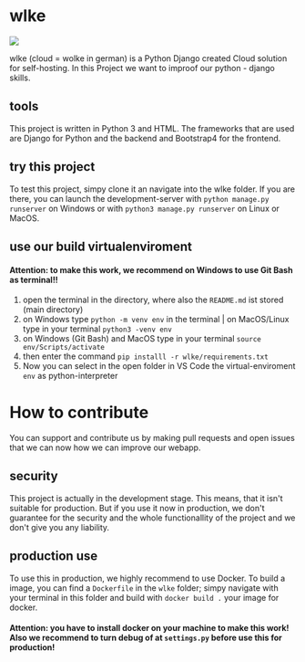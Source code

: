 # wlke

![](https://raw.githubusercontent.com/HAUDRAUFHAUN/wlke/master/wlke/media/logo/Logo.png?token=ALLNLZKTALSXRHNAY5R5XRK7CWLOC)

wlke (cloud = wolke in german) is a Python Django created Cloud solution for self-hosting. In this Project we want to improof our python - django skills.

## tools

This project is written in Python 3 and HTML. The frameworks that are used are Django for Python and the backend and Bootstrap4 for the frontend.

## try this project

To test this project, simpy clone it an navigate into the wlke folder. If you are there, you can launch the development-server with `python manage.py runserver` on Windows or with `python3 manage.py runserver` on Linux or MacOS.

## use our build virtualenviroment

#### Attention: to make this work, we recommend on Windows to use Git Bash as terminal!!

1. open the terminal in the directory, where also the `README.md` ist stored (main directory)
2. on Windows type `python -m venv env` in the terminal | on MacOS/Linux type in your terminal `python3 -venv env`
3. on Windows (Git Bash) and MacOS type in your terminal `source env/Scripts/activate`
4. then enter the command `pip installl -r wlke/requirements.txt`
5. Now you can select in the open folder in VS Code the virtual-enviroment `env` as python-interpreter

# How to contribute

You can support and contribute us by making pull requests and open issues that we can now how we can improve our webapp. 

## security

This project is actually in the development stage. This means, that it isn't suitable for production. But if you use it now in production, we don't guarantee for the security and the whole functionallity of the project and we don't give you any liability.

## production use

To use this in production, we highly recommend to use Docker. To build a image, you can find a `Dockerfile` in the `wlke` folder; simpy navigate with your terminal in this folder and build with `docker build .` your image for docker.

#### Attention: you have to install docker on your machine to make this work! Also we recommend to turn debug of at `settings.py` before use this for production!
